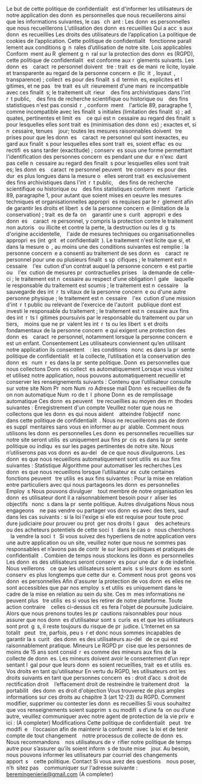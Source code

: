 Le but de cette politique de confidentialit  est d'informer les utilisateurs de notre application des
donn es personnelles que nous recueillerons ainsi que les informations suivantes, le cas  ch ant :
Les donn es personnelles que nous recueillerons
L’utilisation des donn es recueillies
Qui a acc s aux donn es recueillies
Les droits des utilisateurs de l’application
La politique de cookies de l’application.
Cette politique de confidentialit  fonctionne parall lement aux conditions g n rales d’utilisation de
notre site.
Lois applicables
Conform ment au R glement g n ral sur la protection des donn es (RGPD), cette politique de
confidentialit  est conforme aux r glements suivants.
Les donn es   caract re personnel doivent  tre :
trait es de mani re licite, loyale et transparente au regard de la personne concern e (lic it , loyaut ,
transparence) ;
collect es pour des finalit s d termin es, explicites et l gitimes, et ne pas  tre trait es
ult rieurement d'une mani re incompatible avec ces finalit s; le traitement ult rieur   des fins
archivistiques dans l'int r t public,   des fins de recherche scientifique ou historique ou   des fins
statistiques n'est pas consid r , conform ment   l'article 89, paragraphe 1, comme incompatible avec
les finalit s initiales (limitation des finalit s) ; ad quates, pertinentes et limit es   ce qui est
n cessaire au regard des finalit s pour lesquelles elles sont trait es (minimisation des donn es) ;
exactes et, si n cessaire, tenues   jour; toutes les mesures raisonnables doivent  tre prises pour que
les donn es   caract re personnel qui sont inexactes, eu  gard aux finalit s pour lesquelles elles sont
trait es, soient effac es ou rectifi es sans tarder (exactitude) ;
conserv es sous une forme permettant l'identification des personnes concern es pendant une dur e
n'exc dant pas celle n cessaire au regard des finalit s pour lesquelles elles sont trait es; les donn es
  caract re personnel peuvent  tre conserv es pour des dur es plus longues dans la mesure o  elles
seront trait es exclusivement   des fins archivistiques dans l'int r t public,   des fins de recherche
scientifique ou historique ou   des fins statistiques conform ment   l'article 89, paragraphe 1, pour
autant que soient mises en oeuvre les mesures techniques et organisationnelles appropri es requises
par le r glement afin de garantir les droits et libert s de la personne concern e (limitation de la
conservation) ;
trait es de fa on   garantir une s curit  appropri e des donn es   caract re personnel, y compris la
protection contre le traitement non autoris  ou illicite et contre la perte, la destruction ou les d g ts
d'origine accidentelle,   l'aide de mesures techniques ou organisationnelles appropri es (int grit  et
confidentialit ).
Le traitement n'est licite que si, et dans la mesure o , au moins une des conditions suivantes est
remplie :
la personne concern e a consenti au traitement de ses donn es   caract re personnel pour une ou
plusieurs finalit s sp cifiques ;
le traitement est n cessaire   l'ex cution d'un contrat auquel la personne concern e est partie ou  
l'ex cution de mesures pr contractuelles prises   la demande de celle-ci ;
le traitement est n cessaire au respect d'une obligation l gale   laquelle le responsable du traitement
est soumis ;
le traitement est n cessaire   la sauvegarde des int r ts vitaux de la personne concern e ou d'une
autre personne physique ;
le traitement est n cessaire   l'ex cution d'une mission d'int r t public ou relevant de l'exercice de
l'autorit  publique dont est investi le responsable du traitement ;
le traitement est n cessaire aux fins des int r ts l gitimes poursuivis par le responsable du
traitement ou par un tiers,   moins que ne pr valent les int r ts ou les libert s et droits
fondamentaux de la personne concern e qui exigent une protection des donn es   caract re
personnel, notamment lorsque la personne concern e est un enfant.
Consentement
Les utilisateurs conviennent qu’en utilisant notre application ils consentent   :
les conditions  nonc es dans la pr sente politique de confidentialit  et la collecte, l’utilisation et la
conservation des donn es  num r es dans la pr sente politique.
Donn es personnelles que nous collectons
Donn es collect es automatiquement
Lorsque vous visitez et utilisez notre application, nous pouvons automatiquement recueillir et
conserver les renseignements suivants :
Contenu que l’utilisateur consulte sur votre site
Nom
Pr nom
Num ro
Adresse mail
Donn es recueillies de fa on non automatique
Num ro de t l phone
Donn es de remplissage automatique
Ces donn es peuvent  tre recueillies au moyen des m thodes suivantes :
Enregistrement d'un compte
Veuillez noter que nous ne collectons que les donn es qui nous aident   atteindre l’objectif  nonc 
dans cette politique de confidentialit . Nous ne recueillerons pas de donn es suppl mentaires sans
vous en informer au pr alable.
Comment nous utilisons les donn es personnelles
Les donn es personnelles recueillies sur notre site seront utilis es uniquement aux fins pr cis es
dans la pr sente politique ou indiqu es sur les pages pertinentes de notre site. Nous n’utiliserons pas
vos donn es au-del  de ce que nous divulguerons.
Les donn es que nous recueillons automatiquement sont utilis es aux fins suivantes :
Statistique
Algorithme pour automatiser les recherches
Les donn es que nous recueillons lorsque l’utilisateur ex cute certaines fonctions peuvent  tre
utilis es aux fins suivantes :
Pour la mise en relation entre particuliers avec qui nous partageons les donn es personnelles
Employ s
Nous pouvons divulguer   tout membre de notre organisation les donn es utilisateur dont il a
raisonnablement besoin pour r aliser les objectifs  nonc s dans la pr sente politique.
Autres divulgations
Nous nous engageons   ne pas vendre ou partager vos donn es avec des tiers, sauf dans les cas
suivants :
si la loi l'exige
si elle est requise pour toute proc dure judiciaire pour prouver ou prot ger nos droits l gaux   des
acheteurs ou des acheteurs potentiels de cette soci t  dans le cas o  nous cherchons   la vendre la
soci t 
Si vous suivez des hyperliens de notre application vers une autre application ou un site, veuillez noter
que nous ne sommes pas responsables et n’avons pas de contr le sur leurs politiques et pratiques de
confidentialit .
Combien de temps nous stockons les donn es personnelles
Les donn es des utilisateurs seront conserv es pour une dur e de indefinie.
Nous veillerons   ce que les utilisateurs soient avis s si leurs donn es sont conserv es plus longtemps
que cette dur e.
Comment nous prot geons vos donn es personnelles
Afin d'assurer la protection de vos donn es elles ne sont accessibles que par nos employ s et
utilis es uniquement dans le cadre de la mise en relation au sein du site. Ces m mes informations ne
peuvent plus  tre utilis es si vous les retirer de notre plateforme.
Toute action contraire   celles ci-dessus cit es fera l'objet de poursuite judiciaire.
Alors que nous prenons toutes les pr cautions raisonnables pour nous assurer que nos donn es
d’utilisateur sont s curis es et que les utilisateurs sont prot g s, il reste toujours du risque de
pr judice. L’Internet en sa totalit  peut  tre, parfois, peu s r et donc nous sommes incapables de
garantir la s curit  des donn es des utilisateurs au-del  de ce qui est raisonnablement pratique.
Mineurs
Le RGPD pr cise que les personnes de moins de 15 ans sont consid r es comme des mineurs aux fins
de la collecte de donn es. Les mineurs doivent avoir le consentement d’un repr sentant l gal pour
que leurs donn es soient recueillies, trait es et utilis es.
Vos droits en tant qu’utilisateur
En vertu du RGPD, les utilisateurs ont les droits suivants en tant que personnes concern es :
droit d’acc s
droit de rectification
droit   l’effacement
droit de restreindre le traitement
droit   la portabilit  des donn es
droit d'objection
Vous trouverez de plus amples informations sur ces droits au chapitre 3 (art 12-23) du RGPD.
Comment modifier, supprimer ou contester les donn es recueillies
Si vous souhaitez que vos renseignements soient supprim s ou modifi s d’une fa on ou d’une autre,
veuillez communiquer avec notre agent de protection de la vie priv e ici :
(A completer)
Modifications
Cette politique de confidentialit  peut  tre modifi e   l’occasion afin de maintenir la conformit  avec
la loi et de tenir compte de tout changement   notre processus de collecte de donn es. Nous
recommandons   nos utilisateurs de v rifier notre politique de temps   autre pour s’assurer qu’ils
soient inform s de toute mise   jour. Au besoin, nous pouvons informer les utilisateurs par courriel
des changements apport s   cette politique.
Contact
Si vous avez des questions   nous poser, n’h sitez pas   communiquer sur l'adresse suivante :
beremingenierie@gmail.com
(A completer)
